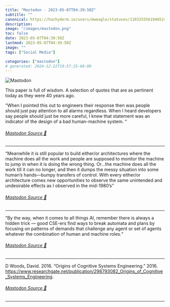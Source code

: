 ```yaml
---
title: "Mastodon - 2023-05-07T04:39:50Z"
subtitle: ""
canonical: https://hachyderm.io/users/mweagle/statuses/110325556194652484
description:
image: "/images/mastodon.png"
toc: false
date: 2023-05-07T04:39:50Z
lastmod: 2023-05-07T04:39:50Z
image: ""
tags: ["Social Media"]

categories: ["mastodon"]
# generated: 2024-12-22T19:57:25-08:00
---
```

![Mastodon](/images/mastodon.png)

<p>This paper is full of wisdom. A selection of quotes that are as pertinent today as they were 40 years ago.</p><p>“When I pointed this out to engineers their response then was people should just pay attention to all alarms regardless. When I heard developers say people should just be more careful, I knew that statement was an indicator of the design of a bad human-machine system. “</p>


###### [Mastodon Source 🐘](https://hachyderm.io/@mweagle/110325556194652484)

___

<p>“Meanwhile it is still popular to build either/or architectures where the machine does all the work and people are supposed to monitor the machine to jump in when it is doing the wrong thing. Or…the machine does all the work till it can no longer, and then it dumps the messy situation into some human’s hands—bumpy transfers of control. With every either/or architecture comes new opportunities to observe the same unintended and undesirable effects as I observed in the mid-1980’s”</p>


###### [Mastodon Source 🐘](https://hachyderm.io/@mweagle/110325567176178702)

___

<p>“By the way, when it comes to all things AI, remember there is always a hidden trick — good CSE-ers find ways to break automata and plans by focusing on patterns of demands that challenge any agent or set of agents whatever the combination of human and machine roles.“</p>


###### [Mastodon Source 🐘](https://hachyderm.io/@mweagle/110325570484299567)

___

<p>D Woods, David. 2016. “Origins of Cognitive Systems Engineering.” 2016. <a href="https://www.researchgate.net/publication/298793082_Origins_of_Cognitive_Systems_Engineering" target="_blank" rel="nofollow noopener noreferrer" translate="no"><span class="invisible">https://www.</span><span class="ellipsis">researchgate.net/publication/2</span><span class="invisible">98793082_Origins_of_Cognitive_Systems_Engineering</span></a>.</p>


###### [Mastodon Source 🐘](https://hachyderm.io/@mweagle/110325572401806126)

___
